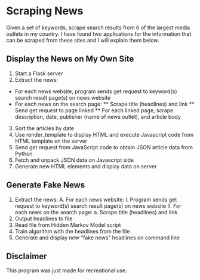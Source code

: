 # Scraping News

Given a set of keywords, scrape search results from 6 of the largest media outlets in my country.
I have found two applications for the information that can be scraped from these sites and I will explain them below.

## Display the News on My Own Site
1. Start a Flask server
2. Extract the news:
  * For each news website, program sends get request to keyword(s) search result page(s) on news website
  * For each news on the search page:
    ** Scrape title (headlines) and link
    ** Send get request to page linked
    ** For each linked page, scrape description, date, publisher (name of news outlet), and article body
3. Sort the articles by date
4. Use render_template to display HTML and execute Javascript code from HTML template on the server
5. Send get request from JavaScript code to obtain JSON article data from Python
6. Fetch and unpack JSON data on Javascript side
7. Generate new HTML elements and display data on server

## Generate Fake News
1. Extract the news:
    A. For each news website:
        I. Program sends get request to keyword(s) search result page(s) on news website
        II. For each news on the search page:
            a. Scrape title (headlines) and link
2. Output headlines to file
3. Read file from Hidden Markov Model script
4. Train algorithm with the headlines from the file
5. Generate and display new "fake news" headlines on command line

## Disclaimer
This program was just made for recreational use.
